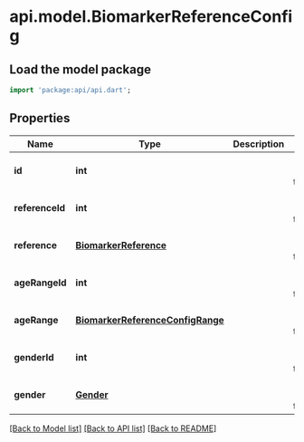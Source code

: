 # api.model.BiomarkerReferenceConfig

## Load the model package
```dart
import 'package:api/api.dart';
```

## Properties
Name | Type | Description | Notes
------------ | ------------- | ------------- | -------------
**id** | **int** |  | [optional] [default to null]
**referenceId** | **int** |  | [optional] [default to null]
**reference** | [**BiomarkerReference**](BiomarkerReference.md) |  | [optional] [default to null]
**ageRangeId** | **int** |  | [optional] [default to null]
**ageRange** | [**BiomarkerReferenceConfigRange**](BiomarkerReferenceConfigRange.md) |  | [optional] [default to null]
**genderId** | **int** |  | [optional] [default to null]
**gender** | [**Gender**](Gender.md) |  | [optional] [default to null]

[[Back to Model list]](../README.md#documentation-for-models) [[Back to API list]](../README.md#documentation-for-api-endpoints) [[Back to README]](../README.md)


